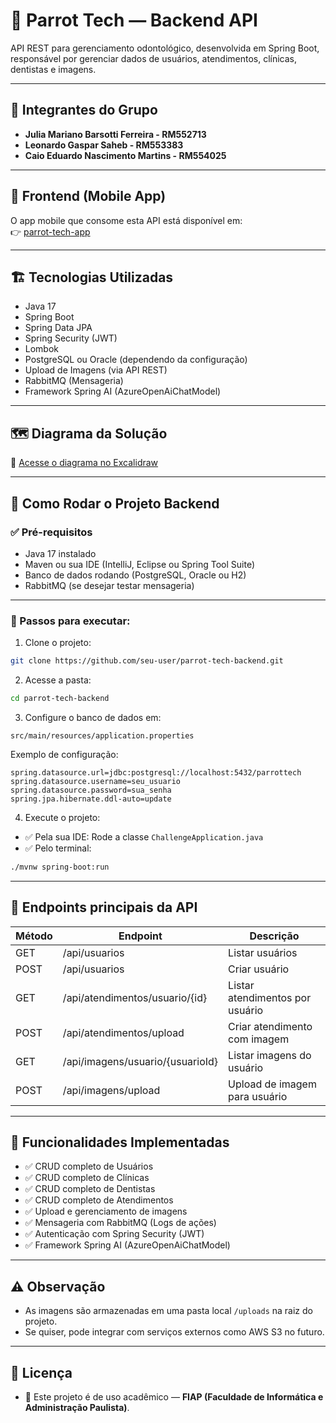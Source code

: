 
# 🦷 Parrot Tech — Backend API

API REST para gerenciamento odontológico, desenvolvida em Spring Boot, responsável por gerenciar dados de usuários, atendimentos, clínicas, dentistas e imagens.

---

## 👥 **Integrantes do Grupo**

- **Julia Mariano Barsotti Ferreira - RM552713**
- **Leonardo Gaspar Saheb - RM553383**
- **Caio Eduardo Nascimento Martins - RM554025**

---

## 🔗 **Frontend (Mobile App)**

O app mobile que consome esta API está disponível em:  
👉 [parrot-tech-app](https://github.com/jumarianobf/android-challenge)

---

## 🏗️ **Tecnologias Utilizadas**

- Java 17
- Spring Boot
- Spring Data JPA
- Spring Security (JWT)
- Lombok
- PostgreSQL ou Oracle (dependendo da configuração)
- Upload de Imagens (via API REST)
- RabbitMQ (Mensageria)
- Framework Spring AI (AzureOpenAiChatModel)

---

## 🗺️ **Diagrama da Solução**

🔗 [Acesse o diagrama no Excalidraw](https://excalidraw.com/#json=3MFUGxGc3uiOip-2LvJ2p,RvmWaDGcUM_MzYEL-Yagxw)

---

## 🚀 **Como Rodar o Projeto Backend**

### ✅ Pré-requisitos

- Java 17 instalado
- Maven ou sua IDE (IntelliJ, Eclipse ou Spring Tool Suite)
- Banco de dados rodando (PostgreSQL, Oracle ou H2)
- RabbitMQ (se desejar testar mensageria)

---

### 🔧 Passos para executar:

1. Clone o projeto:
```bash
git clone https://github.com/seu-user/parrot-tech-backend.git
```

2. Acesse a pasta:
```bash
cd parrot-tech-backend
```

3. Configure o banco de dados em:
```plaintext
src/main/resources/application.properties
```
Exemplo de configuração:
```properties
spring.datasource.url=jdbc:postgresql://localhost:5432/parrottech
spring.datasource.username=seu_usuario
spring.datasource.password=sua_senha
spring.jpa.hibernate.ddl-auto=update
```

4. Execute o projeto:
- ✅ Pela sua IDE: Rode a classe `ChallengeApplication.java`
- ✅ Pelo terminal:
```bash
./mvnw spring-boot:run
```

---

## 🔗 **Endpoints principais da API**

| Método | Endpoint                          | Descrição                         |
|--------|------------------------------------|------------------------------------|
| GET    | /api/usuarios                      | Listar usuários                   |
| POST   | /api/usuarios                      | Criar usuário                     |
| GET    | /api/atendimentos/usuario/{id}     | Listar atendimentos por usuário   |
| POST   | /api/atendimentos/upload           | Criar atendimento com imagem      |
| GET    | /api/imagens/usuario/{usuarioId}   | Listar imagens do usuário         |
| POST   | /api/imagens/upload                | Upload de imagem para usuário     |

---

## 🧠 **Funcionalidades Implementadas**

- ✅ CRUD completo de Usuários
- ✅ CRUD completo de Clínicas
- ✅ CRUD completo de Dentistas
- ✅ CRUD completo de Atendimentos
- ✅ Upload e gerenciamento de imagens
- ✅ Mensageria com RabbitMQ (Logs de ações)
- ✅ Autenticação com Spring Security (JWT)
- ✅ Framework Spring AI (AzureOpenAiChatModel)

---

## ⚠️ **Observação**

- As imagens são armazenadas em uma pasta local `/uploads` na raiz do projeto.
- Se quiser, pode integrar com serviços externos como AWS S3 no futuro.

---

## 📜 **Licença**

- 📝 Este projeto é de uso acadêmico — **FIAP (Faculdade de Informática e Administração Paulista)**.
